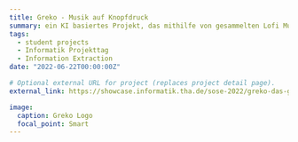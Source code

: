 ```yaml
---
title: Greko - Musik auf Knopfdruck
summary: ein KI basiertes Projekt, das mithilfe von gesammelten Lofi Musikclips und einem angepassten Diffusionsmodell neue Musik erzeugt - Platz 2 im Wettbewerb Beste Projekte
tags:
  - student projects
  - Informatik Projekttag
  - Information Extraction
date: "2022-06-22T00:00:00Z"

# Optional external URL for project (replaces project detail page).
external_link: https://showcase.informatik.tha.de/sose-2022/greko-das-grenzueberschreitende-kochbuch

image:
  caption: Greko Logo
  focal_point: Smart
---
```

